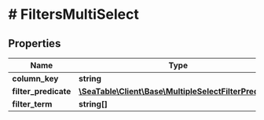 # # FiltersMultiSelect

## Properties

Name | Type | Description | Notes
------------ | ------------- | ------------- | -------------
**column_key** | **string** |  | [optional]
**filter_predicate** | [**\SeaTable\Client\Base\MultipleSelectFilterPredicate**](MultipleSelectFilterPredicate.md) |  | [optional]
**filter_term** | **string[]** |  | [optional]

